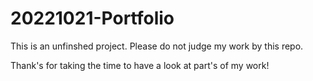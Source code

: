 # 20221021-Portfolio

This is an unfinshed project. Please do not judge my work by this repo.

Thank's for taking the time to have a look at part's of my work!
